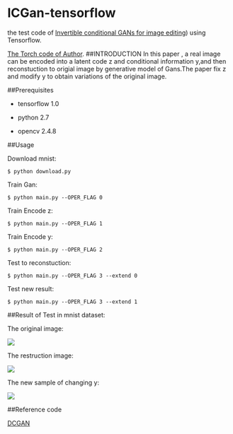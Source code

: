 # ICGan-tensorflow
the test code of [Invertible conditional GANs for image editing](https://arxiv.org/abs/1611.06355)) using Tensorflow.

[The Torch code of Author](https://github.com/Guim3/IcGAN).
##INTRODUCTION
In this paper , a real image can be encoded into a latent code z and conditional information y,and then reconstuction to origial image by generative model of Gans.The paper fix z and modify y to obtain variations of the original image.

##Prerequisites

- tensorflow 1.0

- python 2.7

- opencv 2.4.8

##Usage

  Download mnist:
  
    $ python download.py
  
  Train Gan:
  
    $ python main.py --OPER_FLAG 0
  
  Train Encode z:
  
    $ python main.py --OPER_FLAG 1
  
  Train Encode y:
  
    $ python main.py --OPER_FLAG 2
  
  Test to reconstuction:
  
    $ python main.py --OPER_FLAG 3 --extend 0
  
  Test new result:
  
    $ python main.py --OPER_FLAG 3 --extend 1

##Result of Test in mnist dataset:

The original image:

![](images/test_r.png)

The restruction image:

![](images/test1.png)

The new sample of changing y:

![](images/test2.png)


##Reference code

[DCGAN](https://github.com/carpedm20/DCGAN-tensorflow)
